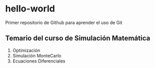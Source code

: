 # hello-world
Primer repositorio de Github para aprender el uso de Git


## Temario del curso de Simulación Matemática

1. Optimización
2. Simulación MonteCarlo
3. Ecuaciones Diferenciales
